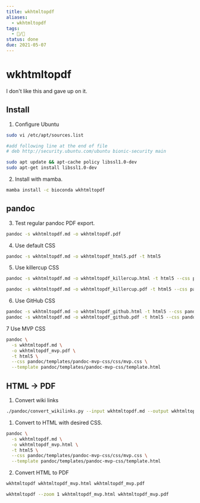 ```yaml
---
title: wkhtmltopdf
aliases:
  - wkhtmltopdf
tags:
  - 📝/🌱
status: done
due: 2021-05-07
---
```


# wkhtmltopdf

I don't like this and gave up on it.

## Install

1. Configure Ubuntu
```bash
sudo vi /etc/apt/sources.list

#add following line at the end of file
# deb http://security.ubuntu.com/ubuntu bionic-security main

sudo apt update && apt-cache policy libssl1.0-dev
sudo apt-get install libssl1.0-dev
```

2. Install with mamba.
```bash
mamba install -c bioconda wkhtmltopdf
```

## pandoc

3. Test regular pandoc PDF export.
```bash
pandoc -s wkhtmltopdf.md -o wkhtmltopdf.pdf
```

4. Use default CSS
```bash
pandoc -s wkhtmltopdf.md -o wkhtmltopdf_html5.pdf -t html5
```

5. Use killercup CSS
```bash
pandoc -s wkhtmltopdf.md -o wkhtmltopdf_killercup.html -t html5 --css pandoc/templates/killercup/killercup.css

pandoc -s wkhtmltopdf.md -o wkhtmltopdf_killercup.pdf -t html5 --css pandoc/templates/killercup/killercup.css
```

6. Use GitHub CSS

```bash
pandoc -s wkhtmltopdf.md -o wkhtmltopdf_github.html -t html5 --css pandoc/templates/github/github.css
pandoc -s wkhtmltopdf.md -o wkhtmltopdf_github.pdf -t html5 --css pandoc/templates/github/github.css
```

7 Use MVP CSS

```bash
pandoc \
  -s wkhtmltopdf.md \
  -o wkhtmltopdf_mvp.pdf \
  -t html5 \
  --css pandoc/templates/pandoc-mvp-css/css/mvp.css \
  --template pandoc/templates/pandoc-mvp-css/template.html
```

## HTML -> PDF

1. Convert wiki links
```bash
./pandoc/convert_wikilinks.py --input wkhtmltopdf.md --output wkhtmltopdf_convert.md
```

1. Convert to HTML with desired CSS.

```bash
pandoc \
  -s wkhtmltopdf.md \
  -o wkhtmltopdf_mvp.html \
  -t html5 \
  --css pandoc/templates/pandoc-mvp-css/css/mvp.css \
  --template pandoc/templates/pandoc-mvp-css/template.html
```

2. Convert HTML to PDF

```bash
wkhtmltopdf wkhtmltopdf_mvp.html wkhtmltopdf_mvp.pdf

wkhtmltopdf --zoom 1 wkhtmltopdf_mvp.html wkhtmltopdf_mvp.pdf
```
